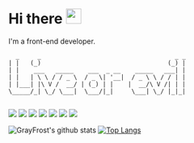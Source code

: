 # Hi there <img src="https://raw.githubusercontent.com/MartinHeinz/MartinHeinz/master/wave.gif" width="30px">

I'm a front-end developer.

<!--
**GrayFrost/GrayFrost** is a ✨ _special_ ✨ repository because its `README.md` (this file) appears on your GitHub profile.

Here are some ideas to get you started:

- 🔭 I’m currently working on ...
- 🌱 I’m currently learning ...
- 👯 I’m looking to collaborate on ...
- 🤔 I’m looking for help with ...
- 💬 Ask me about ...
- 📫 How to reach me: ...
- 😄 Pronouns: ...
- ⚡ Fun fact: ...
-->

```
  _     _                                     _ _ 
| |   (_)                                   (_) |
| |    ___   _____    ___  _ __    _____   ___| |
| |   | \ \ / / _ \  / _ \| '__|  / _ \ \ / / | |
| |___| |\ V /  __/ | (_) | |    |  __/\ V /| | |
\_____/_| \_/ \___|  \___/|_|     \___| \_/ |_|_|
                                                 
``` 

![](https://img.shields.io/badge/CODE-HTML5-informational?style=flat&logo=HTML5&color=E34F26)
![](https://img.shields.io/badge/CODE-Javascript-informational?style=flat&logo=Javascript&color=F7DF1E)
![](https://img.shields.io/badge/CODE-CSS3-informational?style=flat&logo=CSS3&color=1572B6)
![](https://img.shields.io/badge/CODE-React-informational?style=flat&logo=React&color=61DAFB)
![](https://img.shields.io/badge/CODE-Vue.js-informational?style=flat&logo=Vue.js&color=4FC08D)
![](https://img.shields.io/badge/CODE-Webpack-informational?style=flat&logo=Webpack&color=8DD6F9)
![](https://img.shields.io/badge/CODE-Typescript-informational?style=flat&logo=Typescript&color=007ACC)


![GrayFrost's github stats](https://github-readme-stats.vercel.app/api?username=GrayFrost&show_icons=true&theme=radical)
[![Top Langs](https://github-readme-stats.vercel.app/api/top-langs/?username=GrayFrost&layout=compact)](https://github.com/anuraghazra/github-readme-stats)
